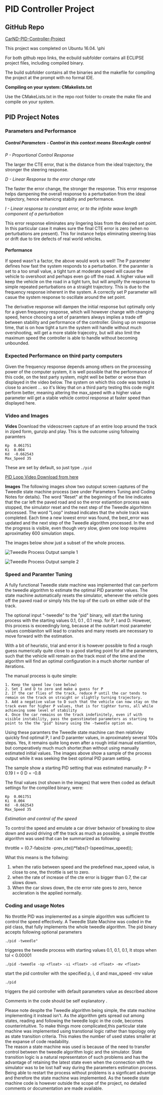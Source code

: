 # PID Controller Project
## GitHub Repo
[CarND-PID-Controller-Project](https://github.com/QuantumCoherence/CarND-PID-Control-Project)


This project was completed on Ubuntu 16.04. \phi

For both github repo links, the ecbuild subfolder contains all ECLIPSE project files, including compiled binary.

The build subfolder contains all the binaries and the makefile for compiling the project at the prompt with no formal IDE. 

**Compiling on your system: CMakelists.txt**

Use the CMakeLists.txt in the repo root folder to create the make file and compile on your system.


## PID Project Notes	

### Parameters and Performance

##### Control Parameters - Control in this context means SteerAngle control

*P - Proportional Control Response*

The larger the CTE error, that is the distance from the ideal trajectory, the stronger the steering response.

*D - Linear Response to the error change rate*

The faster the error change, the stronger the response. This error response helps dampening the overall response to a perturbation from the ideal trajectory, hence enhanicng stabilty and performance.

*I - Linear response to constant error, or to the infinite wave length component of a perturbation*

This error response eliminates any lingering bias from the desired set point. In this particular case it makes sure the final CTE error is zero (when no perturbations are present). This for instance helps eliminating steering bias or drift due to tire defects of real world vehicles.

#### Performance

If speed wasn't a factor, the above would work so well!
The P parameter defines how fast the system responds to a perturbation. If the paramter is set to a too small value, a tight turn at moderate speed will cause the vehicle to overshoot and perhaps even go off the road.
A higher value will keep the vehicle on the road in a tight turn, but will amplify the response to simple repeated perturbations on a straight trajectory. This is due to the frequency response inherent in the system. A correctly set P parameter will casue the system response to oscillate around the set point. 

The derivative response will dampen the initial response but optimally only for a given frequency response, which will however change with changing speed, hence choosing a set of paramters always implies a trade off between stability and performance of the controller.
Giving up on response time, that is on how tight a turn the system will handle without much overshooting, will get a more stable trajecotry, but will also limit the maximum speed the controller is able to handle without becoming unbounded.


### Expected Performance on third party computers
Given the frequency response depends among others on the processing power of the computer system, it is well possible that the performance of this code, on  the test party system, might well be better or worse than displayed in the video below.
The system on which this code was tested is close to ancient ... so it's likley that on a third party testing this code might perform better, meaning altering the max_speed with a higher value parameter will get a stable vehicle control response at faster speed than displayed here.

### Video and Images

**Vides**
Download the videoscreen capture of an entire loop around the track in ziped form, gunzip and play.
This is the outcome using following paramters 

```
Kp  0.061751
Ki  0.004
Kd  -0.662543
Max_Speed 35
```
These are set by default, so just type 
``./pid ``

[PID Loop Video Download from here](https://github.com/QuantumCoherence/CarND-PID-Control-Project/blob/master/vokoscreen-2018-06-01_21-37-30.mkv.gz)

**Images**
The following images show two outoput screen captures of the Tweedle state machine process (see under Parameters Tuning and Coding Notes for details).
The word "Reset" at the beginning of the line indicates that the car left the paved road and so the error estiamtion process was stopped, the simulator reset and the next step of the Tweedle algorhitmn processed.
The word "Loop" instead indicates that the whole track was completed.
Each time a new lowest error was found, the best_error was updated and the next step of the Tweedle algorithm processed. In the end the progress is visible, even though very slow, given one loop requires aproximatley 600 simulation steps.

The images below show just a subset of the whole process.




![Tweedle Process Output sample 1](https://github.com/QuantumCoherence/CarND-PID-Control-Project/blob/master/Tweedle%20Output.jpg?raw=true)


![Tweedle Process Output sample 2](https://github.com/QuantumCoherence/CarND-PID-Control-Project/blob/master/Tweedle%20Output2.jpg?raw=true)

### Speed and Paramter Tuning
A fully functional Tweedle state machine was implemented that can perform the tweedle algorithm to estimate the optimal PID paramter values. The state machine automatically resets the simulator, whenever the vehicle goes off the paved road or simply hits the top of the curb on either side of the track.

The optional input "-tweedle" to the "pid" binary, will start the tuning process with the starting values 0.1, 0.1 , 0.1 resp. for P, I and D. However, this process is exceedingly long, because at the outstart most parameter values combianiton will lead to crashes and many resets are necessary to move forward with the estimation.

With a bit of heuristic, trial and error it is however possible to find a rough guess numerically quite close to a good starting point for all the parameters, such that the vehicle will remain on the track most of the time and the algorithm will find an optimal configuration in a much shorter number of iterations.

The manual process is quite simple:

```
1. Keep the speed low (see below)
2. Set I and D to zero and make a guess for P
2. If the car flies of the track, reduce P until the car tends to remain on the track on straight or slightly turning trajectory.
3. Add a negative value to D such that the vehicle can now stay on the track even for higher P values, that is for tighter turns, all while achieving some level of stability
4. Once the car remains on the track indefinitely, even if with visible instability, pass the guesstimated parameters as starting to point to the the "pid" binary using the -tweedle option on.
```


Using these paramters the Tweedle state machine can then relativley quickly find optimal P, I and D paramter values, in aproximately several 100s steps. Yes, it remains quite long even after a rough intial manual estiamtion, but comperatively much much shorter,than without using manually estimated initial values.
The images above show a sample of the process output while it was seeking the best optimal PID param setting.

The sample show a starting PID setting that was estimated manually:
P = 0.19
I = 0
D = -0.8

The final values (not shown in the images) that were then coded as default settings for the compliled binary, were:

```
Kp  0.061751
Ki  0.004
Kd  -0.662543
Max_Speed 35
```

*Estimation and control of the speed*

To control the speed and emulate a car driver behavior of breaking to slow down and avoid driving off the track as much as possible, a simple throttle algorithm was used that can be summarized as following:

throttle = (0.7-fabs(cte -prev_cte))*fabs(1-(speed/max_speed));

What this means is the follwing: 

1. when the ratio between speed and the predefined max_speed value, is close to one, the throttle is set to zero.
2. when the rate of increase of the cte error is bigger than 0.7, the car slows down.
3. When the car slows down, the cte error rate goes to zero, hence accleration is the applied normally.




### Coding and usage Notes
No throttle PID was implemented as a simple algorithm was sufficient to control the speed effectively.
A Tweedle State Machine was coded in the pid class, that fully implements the whole tweedle algorithm.
The pid binary accepts following optional parameters

``./pid -tweedle" `` 

triggeres the tweedle process with starting values 0.1, 0.1, 0.1, It stops when tol < 0.00001

``./pid -tweedle -sp <float> -si <float> -sd <float> -mv <float>`` 

start the pid controller with the specified p, i, d and max_speed -mv value

``./pid ``

triggers the pid controller with default parameters value as described above 


Comments in the code should be self explanatory . 

Please note despite the Tweedle algorithm being simple, the state machine implementing it instead isn't. As the algorithm gets spread out among states, reading and following the tweedle logic in the code, becomes counterintuitive. To make things more complicated,this particular state machine was implemented using transtional logic rather than topology only as state transition criteria. This makes the number of used states smaller at the expanse of code readability.  
The reason a state machine was used is because of the need to transfer control between the tweedle algorithm logic and the simulator. State transition logic is a natural representaton of such problems and has the advantage of retaining the latest state even when the connection with the simulator was to be lost half way during the parameters estimation process.   
Being able to restart the process without problems is a signficant advantge and therefore the state machine was implemented. 
As the tweedle state machine code is however outside the scope of the project, no detailed comments or documentation are made available.





